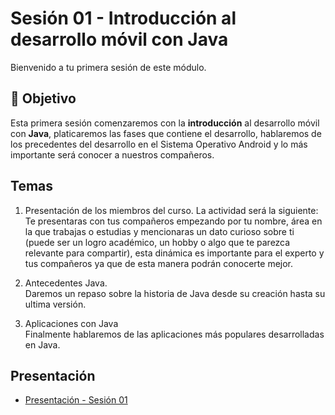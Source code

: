 # Sesión 01 - Introducción al desarrollo móvil con Java 
Bienvenido a tu primera sesión de este módulo. 

## 🎯 Objetivo

Esta primera sesión  comenzaremos con la **introducción** al desarrollo móvil con **Java**, platicaremos las fases que contiene el desarrollo, hablaremos de los precedentes del desarrollo en el Sistema Operativo Android y lo más importante será conocer a nuestros compañeros.

##  Temas

1. Presentación de los miembros del curso. La actividad será la siguiente:<br> Te presentaras con tus compañeros empezando por tu nombre, área en la que trabajas o estudias y mencionaras un dato curioso sobre ti (puede ser un logro académico, un hobby o algo que te parezca relevante para compartir), esta dinámica es importante para el experto y tus compañeros ya que de esta manera podrán conocerte mejor. 

2. Antecedentes Java.<br>
Daremos un repaso sobre la historia de Java desde su creación hasta su ultima versión. 

3. Aplicaciones con Java <br>
Finalmente hablaremos de las aplicaciones más populares desarrolladas en Java.

## Presentación

- [Presentación - Sesión 01](presentaciones)